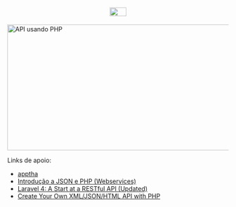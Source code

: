 <h1 align="center">
<img src="https://upload.wikimedia.org/wikipedia/commons/thumb/2/27/PHP-logo.svg/1200px-PHP-logo.svg.png" width="37.037" height="20">
 <br>
</h1>

<img width="696" height="288" src="https://apptha-blog.s3.amazonaws.com/blog/wp-content/uploads/2015/11/API-Using-PHP.jpg" class="attachment-post-thumbnail wp-post-image" alt="API usando PHP" title="API usando PHP">

Links de apoio:
- [apptha](https://www.apptha.com/blog/how-to-build-a-rest-api-using-php/)
- [Introdução a JSON e PHP (Webservices)](http://blog.thiagobelem.net/introducao-a-json-e-php-webservices)
- [Laravel 4: A Start at a RESTful API (Updated)](https://code.tutsplus.com/tutorials/laravel-4-a-start-at-a-restful-api-updated--net-29785)
- [Create Your Own XML/JSON/HTML API with PHP](https://dzone.com/articles/create-your-own-xmljsonhtml)
